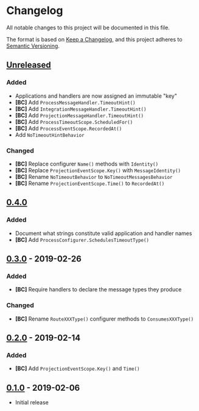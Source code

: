 # Changelog

All notable changes to this project will be documented in this file.

The format is based on [Keep a Changelog], and this project adheres to
[Semantic Versioning].

<!-- references -->
[Keep a Changelog]: https://keepachangelog.com/en/1.0.0/
[Semantic Versioning]: https://semver.org/spec/v2.0.0.html

## [Unreleased]

### Added

- Applications and handlers are now assigned an immutable "key"
- **[BC]** Add `ProcessMessageHandler.TimeoutHint()`
- **[BC]** Add `IntegrationMessageHandler.TimeoutHint()`
- **[BC]** Add `ProjectionMessageHandler.TimeoutHint()`
- **[BC]** Add `ProcessTimeoutScope.ScheduledFor()`
- **[BC]** Add `ProcessEventScope.RecordedAt()`
- Add `NoTimeoutHintBehavior`

### Changed

- **[BC]** Replace configurer `Name()` methods with `Identity()`
- **[BC]** Replace `ProjectionEventScope.Key()` with `MessageIdentity()`
- **[BC]** Rename `NoTimeoutBehavior` to `NoTimeoutMessagesBehavior`
- **[BC]** Rename `ProjectionEventScope.Time()` to `RecordedAt()`

## [0.4.0]

### Added

- Document what strings constitute valid application and handler names
- **[BC]** Add `ProcessConfigurer.SchedulesTimeoutType()`

## [0.3.0] - 2019-02-26

### Added

- **[BC]** Require handlers to declare the message types they produce

### Changed

- **[BC]** Rename `RouteXXXType()` configurer methods to `ConsumesXXXType()`

## [0.2.0] - 2019-02-14

### Added

- **[BC]** Add `ProjectionEventScope.Key()` and `Time()`

## [0.1.0] - 2019-02-06

- Initial release

<!-- references -->
[Unreleased]: https://github.com/dogmatiq/dogma
[0.1.0]: https://github.com/dogmatiq/dogma/releases/tag/v0.1.0
[0.2.0]: https://github.com/dogmatiq/dogma/releases/tag/v0.2.0
[0.3.0]: https://github.com/dogmatiq/dogma/releases/tag/v0.3.0
[0.4.0]: https://github.com/dogmatiq/dogma/releases/tag/v0.4.0

<!-- version template
## [0.0.1] - YYYY-MM-DD

### Added
### Changed
### Deprecated
### Removed
### Fixed
### Security
-->
